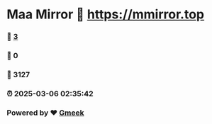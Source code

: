 # Maa Mirror :link: https://mmirror.top 
### :page_facing_up: [3](https://mmirror.top/tag.html) 
### :speech_balloon: 0 
### :hibiscus: 3127 
### :alarm_clock: 2025-03-06 02:35:42 
### Powered by :heart: [Gmeek](https://github.com/Meekdai/Gmeek)
